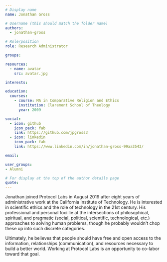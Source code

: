 ```yaml
---
# Display name
name: Jonathan Gross

# Username (this should match the folder name)
authors:
  - jonathan-gross

# Role/position
role: Research Administrator

groups:

resources:
  - name: avatar
    src: avatar.jpg

interests:

education:
  courses:
    - course: MA in Comparative Religion and Ethics
      institution: Claremont School of Theology
      year: 2009

social:
  - icon: github
    icon_pack: fab
    link: https://github.com/jpgross3
  - icon: linkedin
    icon_pack: fab
    link: https://www.linkedin.com/in/jonathan-gross-99aa3543/

email:

user_groups:
- Alumni

# For display at the top of the author details page
quote:
---
```


Jonathan joined Protocol Labs in August 2019 after eight years of administrative work at the California Institute of Technology. He is interested in scientific ethics and the role of technology in the 21st century. His professional and personal foci lie at the intersections of philosophical, spiritual, and pragmatic (social, political, scientific, technological, etc.) approaches to solving human problems, though he probably wouldn't chop these up into such discrete categories.

Ultimately, he believes that people should have free and open access to the information, relationships (communication), and resources necessary to build a better world. Working at Protocol Labs is an opportunity to co-labor toward that goal.

